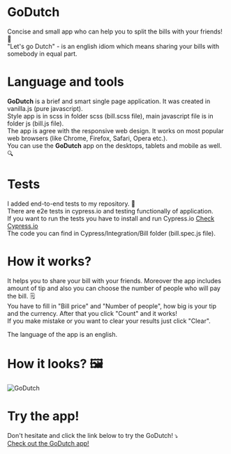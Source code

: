 # GoDutch
Concise and small app who can help you to split the bills with your friends! :money_with_wings:
</br>
"Let's go Dutch" - is an english idiom which means sharing your bills with somebody in equal part.

# Language and tools
**GoDutch** is a brief and smart single page application. It was created in vanilla.js (pure javascript).
</br>
Style app is in scss in folder scss (bill.scss file), main javascript file is in folder js (bill.js file).
</br>
The app is agree with the responsive web design. It works on most popular web browsers (like Chrome, Firefox, Safari, Opera etc.).
</br>
You can use the **GoDutch** app on the desktops, tablets and mobile as well. :mag:

# Tests
I added end-to-end tests to my repository. :memo:
</br>
There are e2e tests in cypress.io and testing functionally of application. 
</br>
If you want to run the tests you have to install and run Cypress.io [Check Cypress.io](https://docs.cypress.io/)
</br>
The code you can find in Cypress/Integration/Bill folder (bill.spec.js file).

# How it works?
It helps you to share your bill with your friends. Moreover the app includes amount of tip and also you can choose the number of people who will pay the bill. 🗒️
</br>
You have to fill in "Bill price" and "Number of people", how big is your tip and the currency. After that you click "Count" and it works!
</br>
If you make mistake or you want to clear your results just click "Clear".
</br>

The language of the app is an english.

# How it looks? 🖼️
![GoDutch](https://i.imgur.com/yhR8RUz.png)

# Try the app!
Don't hesitate and click the link below to try the GoDutch! ⤵️
</br>
[Check out the GoDutch app!](https://emarcins.github.io/billApp/)

